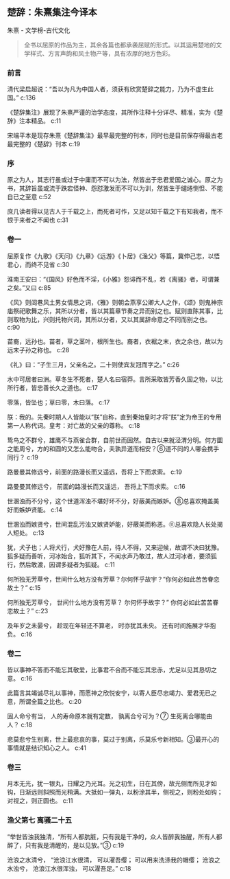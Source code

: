 ## 楚辞：朱熹集注今译本

朱熹  -  文学榜-古代文化

> 全书以屈原的作品为主，其余各篇也都承袭屈赋的形式。以其运用楚地的文学样式、方言声韵和风土物产等，具有浓厚的地方色彩。

### 前言

清代梁启超说：“吾以为凡为中国人者，须获有欣赏楚辞之能力，乃为不虚生此国。” c:136

《楚辞集注》展现了朱熹严谨的治学态度，其所作注释十分详尽、精准，实为《楚辞》注本精品。 c:11

宋端平本是现存朱熹《楚辞集注》最早最完整的刊本，同时也是目前保存得最古老最完整的《楚辞》刊本 c:19

### 序

原之为人，其志行虽或过于中庸而不可以为法，然皆出于忠君爱国之诚心。原之为书，其辞旨虽或流于跌宕怪神、怨怼激发而不可以为训，然皆生于缱绻恻怛、不能自已之至意 c:52

庶几读者得以见古人于千载之上，而死者可作，又足以知千载之下有知我者，而不恨于来者之不闻也 c:31

### 卷一

屈原复作《九歌》《天问》《九章》《远游》《卜居》《渔父》等篇，冀伸己志，以悟君心，而终不见省 c:30

淮南王安曰：“《国风》好色而不淫，《小雅》怨诽而不乱，若《离骚》者，可谓兼之矣。”又曰 c:85

《风》则闾巷风土男女情思之词，《雅》则朝会燕享公卿大人之作，《颂》则鬼神宗庙祭祀歌舞之乐，其所以分者，皆以其篇章节奏之异而别之也。赋则直陈其事，比则取物为比，兴则托物兴词，其所以分者，又以其属辞命意之不同而别之也。 c:90

苗裔，远孙也。苗者，草之茎叶，根所生也。裔者，衣裾之末，衣之余也，故以为远末子孙之称也。 c:28

《礼》曰：“子生三月，父亲名之。二十则使宾友冠而字之。” c:26

水中可居者曰洲。草冬生不死者，楚人名曰宿莽。言所采取皆芳香久固之物，以比所行者，皆忠善长久之道也。 c:17

零落，皆坠也；草曰零，木曰落。 c:17

朕：我的。先秦时期人人皆能以“朕”自称，直到秦始皇时才将“朕”定为帝王的专用第一人称代词。皇考：对亡故的父亲的尊称。 c:18

鸷鸟之不群兮，雄鹰不与燕雀合群，自前世而固然。自古以来就泾渭分明。何方圜之能周兮，方的和圆的又怎么能吻合，夫孰异道而相安？⑥道不同的人哪会携手同行？ c:19

路曼曼其修远兮，前面的路漫长而又遥远，吾将上下而求索。 c:19

路曼曼其修远兮，
前面的路漫长而又遥远，
吾将上下而求索。 c:16

世溷浊而不分兮，这个世道浑浊不堪好坏不分，好蔽美而嫉妒。⑧总喜欢掩盖美好而嫉妒贤能。 c:14

世溷浊而嫉贤兮，世间混乱污浊又嫉贤妒能，好蔽美而称恶。⑪总喜欢隐人长处揭人短处。 c:13

犹，犬子也；人将犬行，犬好豫在人前，待人不得，又来迎候，故谓不决曰犹豫。狐多疑而善听，河冰始合，狐听其下，不闻水声乃敢过，故人过河冰者，要须狐行，然后敢渡，因谓多疑者为狐疑。 c:11

何所独无芳草兮，世间什么地方没有芳草？尔何怀乎故宇？”你何必如此苦苦眷恋故土？” c:15

何所独无芳草兮，
世间什么地方没有芳草？
尔何怀乎故宇？”
你何必如此苦苦眷恋故土？” c:23

及年岁之未晏兮，
趁现在年轻还不算老，
时亦犹其未央。
还有时间施展才华抱负。
 c:16

### 卷二

皆以事神不答而不能忘其敬爱，比事君不合而不能忘其忠赤，尤足以见其恳切之意。 c:16

此篇言其竭诚尽礼以事神，而愿神之欣悦安宁，以寄人臣尽忠竭力、爱君无已之意，所谓全篇之比也。 c:20

固人命兮有当，
人的寿命原本就有定数，
孰离合兮可为？⑦
生死离合哪能由人？ c:18

悲莫悲兮生别离，世上最悲哀的事，莫过于别离，乐莫乐兮新相知。③最开心的事情就是结识知心之人。 c:41

### 卷三

月本无光，犹一银丸，日耀之乃光耳。光之初生，日在其傍，故光侧而所见才如钩，日渐远则斜照而光稍满。大抵如一弹丸，以粉涂其半，侧视之，则粉处如钩；对视之，则正圆也。 c:11

### 渔父第七 离骚二十五

“举世皆浊我独清，“所有人都肮脏，只有我是干净的，众人皆醉我独醒，所有人都醉了，只有我是清醒的，是以见放。”③ c:19

沧浪之水清兮，
“沧浪江水很清，
可以濯吾缨；
可以用来洗涤我的帽缨；
沧浪之水浊兮，
沧浪江水很浑浊，
可以濯吾足。” c:18
